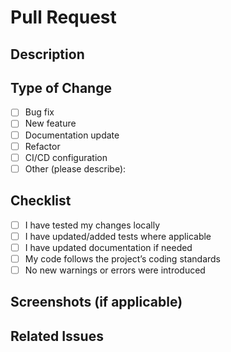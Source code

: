 # Pull Request

## Description

<!-- Please include a summary of the changes and the related issue. -->

## Type of Change

<!-- Select all that apply by replacing [ ] with [x] -->

- [ ] Bug fix
- [ ] New feature
- [ ] Documentation update
- [ ] Refactor
- [ ] CI/CD configuration
- [ ] Other (please describe):

## Checklist

- [ ] I have tested my changes locally
- [ ] I have updated/added tests where applicable
- [ ] I have updated documentation if needed
- [ ] My code follows the project’s coding standards
- [ ] No new warnings or errors were introduced

## Screenshots (if applicable)

<!-- Add screenshots to help explain changes if UI-related. -->

## Related Issues

<!-- Link to any related issues here, e.g. Closes #123 -->
